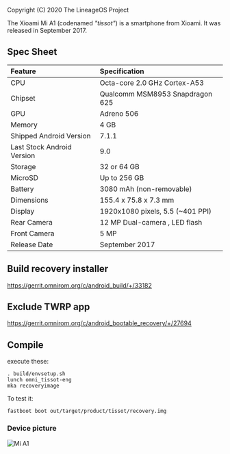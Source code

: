 Copyright (C) 2020 The LineageOS Project
 
The Xioami Mi A1 (codenamed _"tissot"_) is a smartphone from Xioami.
It was released in September 2017.

## Spec Sheet

| Feature                    | Specification                     |
| :------------------------- | :-------------------------------- |
| CPU                        | Octa-core 2.0 GHz Cortex-A53      |
| Chipset                    | Qualcomm MSM8953 Snapdragon 625   |
| GPU                        | Adreno 506                        |
| Memory                     | 4 GB                              |
| Shipped Android Version    | 7.1.1                             |
| Last Stock Android Version | 9.0                               |
| Storage                    | 32 or 64 GB                       |
| MicroSD                    | Up to 256 GB                      |
| Battery                    | 3080 mAh (non-removable)          |
| Dimensions                 | 155.4 x 75.8 x 7.3 mm             |
| Display                    | 1920x1080 pixels, 5.5 (~401 PPI)  |
| Rear Camera                | 12 MP Dual-camera , LED flash     |
| Front Camera               | 5 MP                              |
| Release Date               | September 2017                    |

## Build recovery installer
https://gerrit.omnirom.org/c/android_build/+/33182

## Exclude TWRP app
https://gerrit.omnirom.org/c/android_bootable_recovery/+/27694

## Compile

execute these:

```
. build/envsetup.sh
lunch omni_tissot-eng
mka recoveryimage
```

To test it:

```
fastboot boot out/target/product/tissot/recovery.img
```

### Device picture

![Mi A1](https://camo.githubusercontent.com/635fb336bc97147d31d59c043c8f98264af8941f/68747470733a2f2f312e62702e626c6f6773706f742e636f6d2f2d56526a6a7237574945544d2f576439695375754c3665492f414141414141414142506b2f384735516553635978323471763136756a5147502d37546145396e56554e674151434c63424741732f733630302f6d692d61315f616c6c636f6c6f7273312e706e67 "Mi A1")
